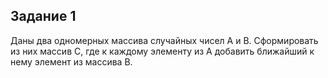 ## Задание 1

Даны два одномерных массива случайных чисел А и В. Сформировать из них массив С, где к каждому элементу из А добавить ближайший к нему элемент из массива В.
